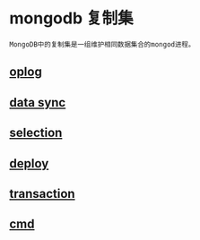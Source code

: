 # mongodb 复制集

    MongoDB中的复制集是一组维护相同数据集合的mongod进程。

## [oplog](mongodb-oplog.md)

## [data sync](mongodb-data-sync.md)

## [selection](mongodb-selection.md)

## [deploy](mongodb-deploy.md)

## [transaction](mongodb-transaction.md)

## [cmd](mongodb-replset-cmd.md)